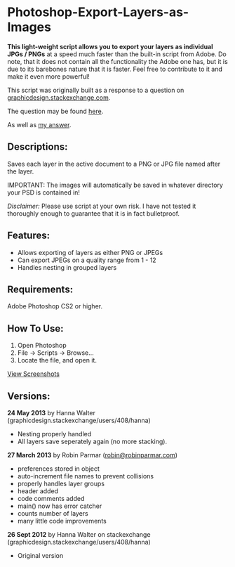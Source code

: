 Photoshop-Export-Layers-as-Images
=================================

<b>This light-weight script allows you to export your layers as individual JPGs / PNGs</b> at a speed much faster than the built-in script from Adobe. Do note, that it does not contain all the functionality the Adobe one has, but it is due to its barebones nature that it is faster. Feel free to contribute to it and make it even more powerful!

This script was originally built as a response to a question on [graphicdesign.stackexchange.com](http://graphicdesign.stackexchange.com/).

The question may be found [here](http://graphicdesign.stackexchange.com/q/1961/408).

As well as [my answer](http://graphicdesign.stackexchange.com/a/1962/408).


Descriptions:
-------------------------------
Saves each layer in the active document to a PNG or JPG file named after the layer. 

IMPORTANT: The images will automatically be saved in whatever directory your PSD is contained in! 


_Disclaimer:_ Please use script at your own risk. I have not tested it thoroughly enough to guarantee that it is in fact bulletproof.


Features:
-------------------------------
* Allows exporting of layers as either PNG or JPEGs
* Can export JPEGs on a quality range from 1 - 12
* Handles nesting in grouped layers

Requirements: 
-------------------------------
Adobe Photoshop CS2 or higher.

How To Use: 
-------------------------------
1. Open Photoshop
2. File -> Scripts -> Browse...
3. Locate the file, and open it.


[View Screenshots](http://imgur.com/a/os9XV)

Versions:
-------------------------------

<b>24 May 2013</b> by Hanna Walter  (graphicdesign.stackexchange/users/408/hanna)

* Nesting properly handled
*  All layers save seperately again (no more stacking).


<b>27 March 2013</b> by Robin Parmar (robin@robinparmar.com)

* preferences stored in object
* auto-increment file names to prevent collisions
* properly handles layer groups
* header added
* code comments added
* main() now has error catcher
* counts number of layers
* many little code improvements


<b>26 Sept 2012</b> by Hanna Walter on stackexchange (graphicdesign.stackexchange/users/408/hanna)

* Original version
